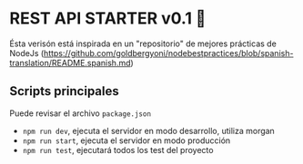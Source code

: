 # REST API STARTER v0.1 👶 

Ésta verisón está inspirada en un "repositorio" de mejores prácticas de NodeJs (https://github.com/goldbergyoni/nodebestpractices/blob/spanish-translation/README.spanish.md)

## Scripts principales
Puede revisar el archivo `package.json`

* `npm run dev`, ejecuta el servidor en modo desarrollo, utiliza morgan 
* `npm run start`, ejecuta el servidor en modo producción
* `npm run test`, ejecutará todos los test del proyecto
